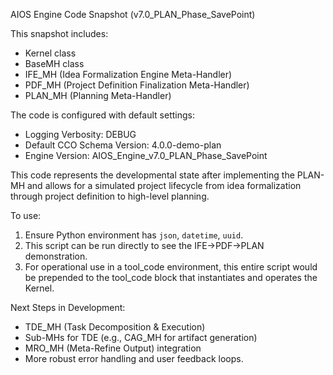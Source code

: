 AIOS Engine Code Snapshot (v7.0_PLAN_Phase_SavePoint)

This snapshot includes:
- Kernel class
- BaseMH class
- IFE_MH (Idea Formalization Engine Meta-Handler)
- PDF_MH (Project Definition Finalization Meta-Handler)
- PLAN_MH (Planning Meta-Handler)

The code is configured with default settings:
- Logging Verbosity: DEBUG
- Default CCO Schema Version: 4.0.0-demo-plan
- Engine Version: AIOS_Engine_v7.0_PLAN_Phase_SavePoint

This code represents the developmental state after implementing the PLAN-MH 
and allows for a simulated project lifecycle from idea formalization through 
project definition to high-level planning.

To use:
1. Ensure Python environment has `json`, `datetime`, `uuid`.
2. This script can be run directly to see the IFE->PDF->PLAN demonstration.
3. For operational use in a tool_code environment, this entire script would
   be prepended to the tool_code block that instantiates and operates the Kernel.

Next Steps in Development:
- TDE_MH (Task Decomposition & Execution)
- Sub-MHs for TDE (e.g., CAG_MH for artifact generation)
- MRO_MH (Meta-Refine Output) integration
- More robust error handling and user feedback loops.